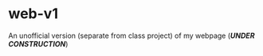 # web-v1
An unofficial version (separate from class project) of my webpage (***UNDER CONSTRUCTION***)
